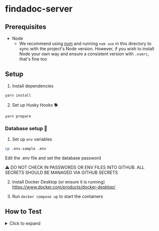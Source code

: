 # findadoc-server

## Prerequisites

- Node
  - We recommend using [nvm](https://github.com/nvm-sh/nvm) and running `nvm use` in this directory to sync with the project's Node version. However, if you wish to install Node your own way and ensure a consistent version with `.nvmrc`, that's fine too

## Setup

1. Install dependencies

```sh
yarn install
```

2. Set up Husky Hooks 🐕️

```sh
yarn prepare
```

### Database setup 🐘

1. Set up `env` variables

```sh
cp .env.sample .env
```

Edit the .env file and set the database password

⚠️ DO NOT CHECK IN PASSWORDS OR ENV FILES INTO GITHUB. ALL SECRETS SHOULD BE MANAGED VIA GITHUB SECRETS

2. Install Docker Desktop (or ensure it is running)
   https://www.docker.com/products/docker-desktop/

3. Run `docker compose up` to start the containers

## How to Test
<details>
  <summary>Click to expand</summary>

1. Run `yarn dev` to start the local server
2. Run `yarn generate` to generate the types locally
3. Open your browser to http://localhost:3000/
4. Navigate to the Explorer section from the menu in the left pane.
5. Click `query: Query` under "Root Types
6. Click the `+` button to see the fields a **type** has that can be added to the query
![image](./assets/add-to-query.png)

7. Select the desired fields and they'll automatically get added to the query builder
![image](./assets/query-builder.png)

8. If you select a type that requires an ID (such as `Facility` or `HealthcareProfessional`) then add the ID in the "Variables" window at the bottom *as a string*. 

![image](./assets/query-by-id.png)

</details>

